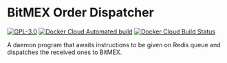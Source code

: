 # BitMEX Order Dispatcher

[![GPL-3.0](https://img.shields.io/github/license/yanagisawa-kentaro-777/bitmex_watcher.svg)](LICENSE)
[![Docker Cloud Automated build](https://img.shields.io/docker/cloud/automated/yanagisawakentaro/bitmex_order_dispatcher.svg)](https://hub.docker.com/r/yanagisawakentaro/bitmex_order_dispatcher/)
[![Docker Cloud Build Status](https://img.shields.io/docker/cloud/build/yanagisawakentaro/bitmex_order_dispatcher.svg)](https://hub.docker.com/r/yanagisawakentaro/bitmex_order_dispatcher/)

A daemon program that awaits instructions to be given on Redis queue and dispatches the received ones to BitMEX.
